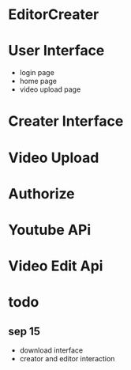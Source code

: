 # EditorCreater
# User Interface
- login page
- home page
- video upload page
# Creater Interface
# Video Upload
# Authorize
# Youtube APi
# Video Edit Api


# todo
## sep 15
-  download interface
-  creator and editor interaction
